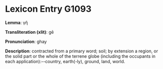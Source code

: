 # Lexicon Entry G1093

**Lemma**: γῆ

**Transliteration (xlit)**: gē

**Pronunciation**: ghay

**Description**:
contracted from a primary word; soil; by extension a region, or the solid part or the whole of the terrene globe (including the occupants in each application):--country, earth(-ly), ground, land, world.
